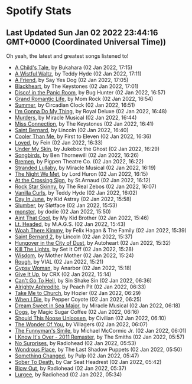 
# Spotify Stats
## Last Updated Sun Jan 02 2022 23:44:16 GMT+0000 (Coordinated Universal Time))

Oh yeah, the latest and greatest songs listened to!

- [A Child's Tale](https://www.last.fm/music/Bukahara/_/A+Child%27s+Tale), by Bukahara (02 Jan 2022, 17:15)
- [A Wistful Waltz](https://www.last.fm/music/Teddy+Hyde/_/A+Wistful+Waltz), by Teddy Hyde (02 Jan 2022, 17:11)
- [A Friend](https://www.last.fm/music/Say+Yes+Dog/_/A+Friend), by Say Yes Dog (02 Jan 2022, 17:05)
- [Blackheart](https://www.last.fm/music/The+Keystones/_/Blackheart), by The Keystones (02 Jan 2022, 17:01)
- [Disco! in the Panic Room](https://www.last.fm/music/Bug+Hunter/_/Disco!+in+the+Panic+Room), by Bug Hunter (02 Jan 2022, 16:57)
- [Grand Romantic Life](https://www.last.fm/music/Mom+Rock/_/Grand+Romantic+Life), by Mom Rock (02 Jan 2022, 16:54)
- [Summer](https://www.last.fm/music/Circadian+Clock/_/Summer), by Circadian Clock (02 Jan 2022, 16:51)
- [I'm Gonna Do My Thing](https://www.last.fm/music/Royal+Deluxe/_/I%27m+Gonna+Do+My+Thing), by Royal Deluxe (02 Jan 2022, 16:48)
- [Murders](https://www.last.fm/music/Miracle+Musical/_/Murders), by Miracle Musical (02 Jan 2022, 16:44)
- [Miss Connection](https://www.last.fm/music/The+Keystones/_/Miss+Connection), by The Keystones (02 Jan 2022, 16:41)
- [Saint Bernard](https://www.last.fm/music/Lincoln/_/Saint+Bernard), by Lincoln (02 Jan 2022, 16:40)
- [Cooler Than Me](https://www.last.fm/music/First+to+Eleven/_/Cooler+Than+Me), by First to Eleven (02 Jan 2022, 16:36)
- [Loved](https://www.last.fm/music/Fein/_/Loved), by Fein (02 Jan 2022, 16:33)
- [Under My Skin](https://www.last.fm/music/Jukebox+the+Ghost/_/Under+My+Skin), by Jukebox the Ghost (02 Jan 2022, 16:29)
- [Songbirds](https://www.last.fm/music/Ben+Thornewill/_/Songbirds), by Ben Thornewill (02 Jan 2022, 16:26)
- [Bremen](https://www.last.fm/music/Pigpen+Theatre+Co./_/Bremen), by Pigpen Theatre Co. (02 Jan 2022, 16:22)
- [Stranded Lullaby](https://www.last.fm/music/Miracle+Musical/_/Stranded+Lullaby), by Miracle Musical (02 Jan 2022, 16:19)
- [The Night We Met](https://www.last.fm/music/Lord+Huron/_/The+Night+We+Met), by Lord Huron (02 Jan 2022, 16:15)
- [At the Crossing Sign](https://www.last.fm/music/St.Arnaud/_/At+the+Crossing+Sign), by St.Arnaud (02 Jan 2022, 16:12)
- [Rock Star Skinny](https://www.last.fm/music/The+Real+Zebos/_/Rock+Star+Skinny), by The Real Zebos (02 Jan 2022, 16:07)
- [Vanilla Curls](https://www.last.fm/music/Teddy+Hyde/_/Vanilla+Curls), by Teddy Hyde (02 Jan 2022, 16:02)
- [Day In June](https://www.last.fm/music/Kid+Astray/_/Day+In+June), by Kid Astray (02 Jan 2022, 15:58)
- [Slumber](https://www.last.fm/music/Sl%C3%B8tface/_/Slumber), by Sløtface (02 Jan 2022, 15:53)
- [monster](https://www.last.fm/music/dodie/_/monster), by dodie (02 Jan 2022, 15:50)
- [Aint That Cool](https://www.last.fm/music/My+Kid+Brother/_/Aint+That+Cool), by My Kid Brother (02 Jan 2022, 15:46)
- [Lt. Headed](https://www.last.fm/music/M.A.G.S./_/Lt.+Headed), by M.A.G.S. (02 Jan 2022, 15:43)
- [Woah There Kimmy](https://www.last.fm/music/Felix+Hagan+&+The+Family/_/Woah+There+Kimmy), by Felix Hagan & The Family (02 Jan 2022, 15:39)
- [Saint Bernard 2](https://www.last.fm/music/Lincoln/_/Saint+Bernard+2), by Lincoln (02 Jan 2022, 15:37)
- [Hungover in the City of Dust](https://www.last.fm/music/Autoheart/_/Hungover+in+the+City+of+Dust), by Autoheart (02 Jan 2022, 15:32)
- [Kill The Lights](https://www.last.fm/music/Set+It+Off/_/Kill+The+Lights), by Set It Off (02 Jan 2022, 15:28)
- [Wisdom](https://www.last.fm/music/Mother+Mother/_/Wisdom), by Mother Mother (02 Jan 2022, 15:24)
- [Rough](https://www.last.fm/music/VIAL/_/Rough), by VIAL (02 Jan 2022, 15:21)
- [Gypsy Woman](https://www.last.fm/music/Anarbor/_/Gypsy+Woman), by Anarbor (02 Jan 2022, 15:18)
- [Give It Up](https://www.last.fm/music/CRX/_/Give+It+Up), by CRX (02 Jan 2022, 15:14)
- [Can't Go To Hell](https://www.last.fm/music/Sin+Shake+Sin/_/Can%27t+Go+To+Hell), by Sin Shake Sin (02 Jan 2022, 06:36)
- [Alrighty Aphrodite](https://www.last.fm/music/Peach+Pit/_/Alrighty+Aphrodite), by Peach Pit (02 Jan 2022, 06:33)
- [Take Me to Church](https://www.last.fm/music/Hozier/_/Take+Me+to+Church), by Hozier (02 Jan 2022, 06:29)
- [When I Die](https://www.last.fm/music/Pepper+Coyote/_/When+I+Die), by Pepper Coyote (02 Jan 2022, 06:25)
- [Dream Sweet in Sea Major](https://www.last.fm/music/Miracle+Musical/_/Dream+Sweet+in+Sea+Major), by Miracle Musical (02 Jan 2022, 06:18)
- [Dogs](https://www.last.fm/music/Magic+Sugar+Coffee/_/Dogs), by Magic Sugar Coffee (02 Jan 2022, 06:16)
- [Should This Noose Unloosen](https://www.last.fm/music/Civilian/_/Should+This+Noose+Unloosen), by Civilian (02 Jan 2022, 06:10)
- [The Wonder Of You](https://www.last.fm/music/Villagers/_/The+Wonder+Of+You), by Villagers (02 Jan 2022, 06:07)
- [The Funnyman's Smile](https://www.last.fm/music/Michael+McCormic+Jr./_/The+Funnyman%27s+Smile), by Michael McCormic Jr. (02 Jan 2022, 06:01)
- [I Know It's Over - 2011 Remaster](https://www.last.fm/music/The+Smiths/_/I+Know+It%27s+Over+-+2011+Remaster), by The Smiths (02 Jan 2022, 05:57)
- [No Surprises](https://www.last.fm/music/Radiohead/_/No+Surprises), by Radiohead (02 Jan 2022, 05:53)
- [Wondrous Place](https://www.last.fm/music/The+Last+Shadow+Puppets/_/Wondrous+Place), by The Last Shadow Puppets (02 Jan 2022, 05:50)
- [Something Changed](https://www.last.fm/music/Pulp/_/Something+Changed), by Pulp (02 Jan 2022, 05:47)
- [Sober To Death](https://www.last.fm/music/Car+Seat+Headrest/_/Sober+To+Death), by Car Seat Headrest (02 Jan 2022, 05:42)
- [Blow Out](https://www.last.fm/music/Radiohead/_/Blow+Out), by Radiohead (02 Jan 2022, 05:37)
- [Lurgee](https://www.last.fm/music/Radiohead/_/Lurgee), by Radiohead (02 Jan 2022, 05:34)
